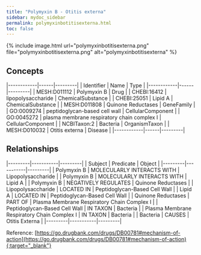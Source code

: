 ```yaml
---
title: "Polymyxin B - Otitis externa"
sidebar: mydoc_sidebar
permalink: polymyxinbotitisexterna.html
toc: false 
---
```


{% include image.html url="polymyxinbotitisexterna.png" file="polymyxinbotitisexterna.png" alt="polymyxinbotitisexterna" %}

## Concepts

|------------|------|---------|
| Identifier | Name | Type    |
|------------|------|---------|
| MESH:D011112 | Polymyxin B | Drug |
| CHEBI:16412 | lipopolysaccharide | ChemicalSubstance |
| CHEBI:25051 | Lipid A | ChemicalSubstance |
| MESH:D011808 | Quinone Reductases | GeneFamily |
| GO:0009274 | peptidoglycan-based cell wall | CellularComponent |
| GO:0045272 | plasma membrane respiratory chain complex I | CellularComponent |
| NCBITaxon:2 | Bacteria | OrganismTaxon |
| MESH:D010032 | Otitis externa | Disease |
|------------|------|---------|

## Relationships

|---------|-----------|---------|
| Subject | Predicate | Object  |
|---------|-----------|---------|
| Polymyxin B | MOLECULARLY INTERACTS WITH | Lipopolysaccharide |
| Polymyxin B | MOLECULARLY INTERACTS WITH | Lipid A |
| Polymyxin B | NEGATIVELY REGULATES | Quinone Reductases |
| Lipopolysaccharide | LOCATED IN | Peptidoglycan-Based Cell Wall |
| Lipid A | LOCATED IN | Peptidoglycan-Based Cell Wall |
| Quinone Reductases | PART OF | Plasma Membrane Respiratory Chain Complex I |
| Peptidoglycan-Based Cell Wall | IN TAXON | Bacteria |
| Plasma Membrane Respiratory Chain Complex I | IN TAXON | Bacteria |
| Bacteria | CAUSES | Otitis Externa |
|---------|-----------|---------|

Reference: [https://go.drugbank.com/drugs/DB00781#mechanism-of-action](https://go.drugbank.com/drugs/DB00781#mechanism-of-action){:target="_blank"}